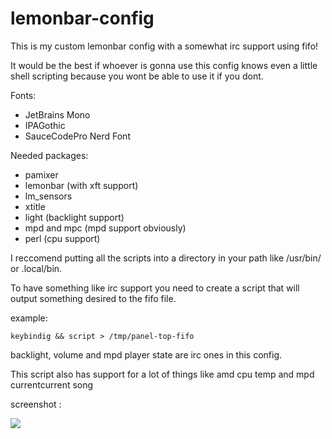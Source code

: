 # lemonbar-config

This is my custom lemonbar config with a somewhat irc support using fifo!

It would be the best if whoever is gonna use this config knows even a little shell scripting because you wont be able to use it if you dont.

Fonts:
- JetBrains Mono
- IPAGothic
- SauceCodePro Nerd Font

Needed packages:
- pamixer
- lemonbar (with xft support)
- lm_sensors
- xtitle
- light (backlight support)
- mpd and mpc (mpd support obviously)
- perl (cpu support)

I reccomend putting all the scripts into a directory in your path like /usr/bin/ or .local/bin.

To have something like irc support you need to create a script that will output something desired to the fifo file.

example:
```
keybindig && script > /tmp/panel-top-fifo
```

backlight, volume and mpd player state are irc ones in this config.

This script also has support for a lot of things like amd cpu temp and mpd currentcurrent  song

screenshot :

![](https://raw.githubusercontent.com/CroLinuxGamer/Photos/master/lemonbar.png)
